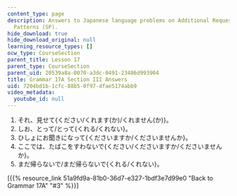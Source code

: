 ```yaml
---
content_type: page
description: Answers to Japanese language problems on Additional Request Structural
  Patterns (SP).
hide_download: true
hide_download_original: null
learning_resource_types: []
ocw_type: CourseSection
parent_title: Lesson 17
parent_type: CourseSection
parent_uid: 20539a8a-0070-a3dc-0491-23486d993904
title: Grammar 17A Section III Answers
uid: 7204bd1b-1cfc-88b5-0f97-dfae5174abb9
video_metadata:
  youtube_id: null
---
```


1.  それ、見せて{ください/くれます(か)/くれません(か)}。
2.  しお、とって/とって{くれる/くれない}。
3.  ひしょにお聞きになって{くださいますか/くださいませんか}。
4.  ここでは、たばこをすわないで{ください/くださいますか/くださいませんか}。
5.  まだ帰らないで/まだ帰らないで{くれる/くれない}。

\[{{% resource_link 51a9fd9a-81b0-36d7-e327-1bdf3e7d99e0 "Back to Grammar 17A" "#3" %}}\]
